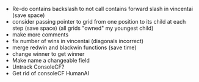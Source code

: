 - Re-do contains backslash to not call contains forward slash in vincentai (save space)
- consider passing pointer to grid from one position to its child at each step (save space) (all grids "owned" my youngest child)
- make more comments
- fix number of wins in vincentai (diagonals incorrect)
- merge redwin and blackwin functions (save time)
- change winner to get winner
- Make name a changeable field
- Untrack ConsoleCF?
- Get rid of consoleCF HumanAI